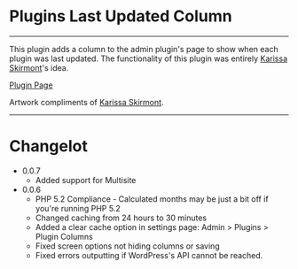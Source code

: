 Plugins Last Updated Column
=
---
This plugin adds a column to the admin plugin's page to show when each plugin was last updated.
The functionality of this plugin was entirely [Karissa Skirmont](http://kissaskreations.com/ "Kissa's Kreations")'s idea.

[Plugin Page](http://stevenkohlmeyer.com/plugins-last-updated-column/ "Plugins Last Updated Column")

Artwork compliments of [Karissa Skirmont](http://kissaskreations.com/ "Kissa's Kreations").

---

Changelot
=
* 0.0.7
  * Added support for Multisite
* 0.0.6
  * PHP 5.2 Compliance - Calculated months may be just a bit off if you're running PHP 5.2
  * Changed caching from 24 hours to 30 minutes
  * Added a clear cache option in settings page: Admin > Plugins > Plugin Columns
  * Fixed screen options not hiding columns or saving
  * Fixed errors outputting if WordPress's API cannot be reached.